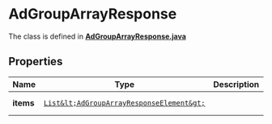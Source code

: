 

# AdGroupArrayResponse

The class is defined in **[AdGroupArrayResponse.java](../../src/main/java/org/openapitools/model/AdGroupArrayResponse.java)**

## Properties

Name | Type | Description | Notes
------------ | ------------- | ------------- | -------------
**items** | [`List&lt;AdGroupArrayResponseElement&gt;`](AdGroupArrayResponseElement.md) |  |  [optional property]



